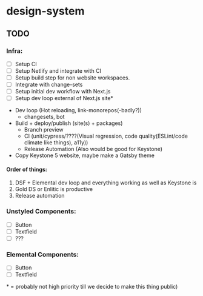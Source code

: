 # design-system

## TODO

### Infra:

- [ ] Setup CI
- [ ] Setup Netlify and integrate with CI
- [ ] Setup build step for non website workspaces.
- [ ] Integrate with change-sets
- [ ] Setup initial dev workflow with Next.js
- [ ] Setup dev loop external of Next.js site\*

- Dev loop (Hot reloading, link-monorepos(-badly?))
  - changesets, bot
- Build + deploy/publish (site(s) + packages)
  - Branch preview
  - CI (unit/cypress/????(Visual regression, code quality(ESLint/code climate like things), a11y))
  - Release Automation (Also would be good for Keystone)
- Copy Keystone 5 website, maybe make a Gatsby theme

#### Order of things:

1. DSF + Elemental dev loop and everything working as well as Keystone is
2. Gold DS or Enlitic is productive
3. Release automation

### Unstyled Components:

- [ ] Button
- [ ] Textfield
- [ ] ???

### Elemental Components:

- [ ] Button
- [ ] Textfield

\* = probably not high priority till we decide to make this thing public)
